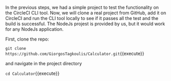 
In the previous steps, we had a simple project to test the functionality on the CircleCI CLI tool. Now, we will clone a real project from GitHub, add it on CircleCI and run the CLI tool locally to see if it passes all the test and the build is successful. The NodeJs projest is provided by us, but it would work for any NodeJs application.

First, clone the repo:

`git clone https://github.com/GiorgosTagkoulis/Calculator.git`{{execute}}

and navigate in the project directory

`cd Calculator`{{execute}}

